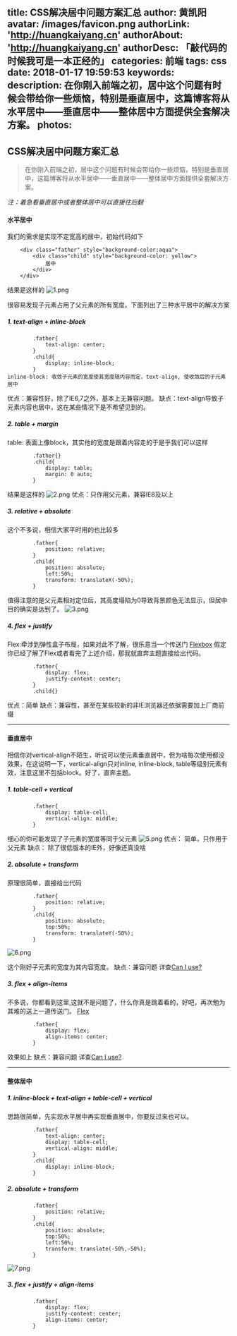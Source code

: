 title: CSS解决居中问题方案汇总
author: 黄凯阳
avatar: /images/favicon.png
authorLink: 'http://huangkaiyang.cn'
authorAbout: 'http://huangkaiyang.cn'
authorDesc: 「敲代码的时候我可是一本正经的」
categories: 前端
tags: css
date: 2018-01-17 19:59:53
keywords:
description: 在你刚入前端之初，居中这个问题有时候会带给你一些烦恼，特别是垂直居中，这篇博客将从水平居中——垂直居中——整体居中方面提供全套解决方案。
photos:
---
## CSS解决居中问题方案汇总
>在你刚入前端之初，居中这个问题有时候会带给你一些烦恼，特别是垂直居中，这篇博客将从水平居中——垂直居中——整体居中方面提供全套解决方案。

*注：着急看垂直居中或者整体居中可以直接往后翻*
#### 水平居中
我们的需求是实现不定宽高的居中，初始代码如下
```
    <div class="father" style="background-color:aqua">
        <div class="child" style="background-color: yellow">
            居中
        </div>
    </div>
```
结果是这样的
![1.png](http://upload-images.jianshu.io/upload_images/762103-5fbe8d00a22f405e.png?imageMogr2/auto-orient/strip%7CimageView2/2/w/1240)

很容易发现子元素占用了父元素的所有宽度。下面列出了三种水平居中的解决方案
##### 1. text-align + inline-block
```
        .father{
            text-align: center;
        }
        .child{
            display: inline-block;
        }
inline-block: 收敛子元素的宽度使其宽度随内容而定，text-align, 使收敛后的子元素居中
```
优点：兼容性好，除了IE6,7之外，基本上无兼容问题。
缺点：text-align导致子元素内容也居中，这在某些情况下是不希望见到的。
##### 2. table + margin
table: 表面上像block，其实他的宽度是跟着内容走的于是乎我们可以这样
```
        .father{}
        .child{
            display: table;
            margin: 0 auto;
        }
```
结果是这样的
![2.png](http://upload-images.jianshu.io/upload_images/762103-792118e0636c37f7.png?imageMogr2/auto-orient/strip%7CimageView2/2/w/1240)
优点：只作用父元素，兼容IE8及以上
##### 3. relative + absolute
这个不多说，相信大家平时用的也比较多
```
        .father{
            position: relative;
        }
        .child{
            position: absolute;
            left:50%;
            transform: translateX(-50%);
        }
```
值得注意的是父元素相对定位后，其高度塌陷为0导致背景颜色无法显示，但居中目的确实是达到了。
![3.png](http://upload-images.jianshu.io/upload_images/762103-30356a903dbb1c61.png?imageMogr2/auto-orient/strip%7CimageView2/2/w/1240)
##### 4. flex + justify
Flex:牵涉到弹性盒子布局，如果对此不了解，很乐意当一个传送门
[Flexbox](https://css-tricks.com/snippets/css/a-guide-to-flexbox/)
假定你已经了解了Flex或者看完了上述介绍，那我就直奔主题直接给出代码。
```
        .father{
            display: flex;
            justify-content: center;
        }
        .child{}
```
优点：简单
缺点：兼容性，甚至在某些较新的非IE浏览器还依据需要加上厂商前缀
***
#### 垂直居中
相信你对vertical-align不陌生，听说可以使元素垂直居中，但为啥每次使用都没效果，在这说明一下，vertical-align只对inline, inline-block, table等级别元素有效，注意这里不包括block。好了，直奔主题。

##### 1. table-cell + vertical
```
        .father{
            display: table-cell;
            vertical-align: middle;
        }
```
细心的你可能发现了子元素的宽度等同于父元素
![5.png](http://upload-images.jianshu.io/upload_images/762103-260e229887b26b73.png?imageMogr2/auto-orient/strip%7CimageView2/2/w/1240)
优点： 简单，只作用于父元素
缺点： 除了很低版本的IE外，好像还真没啥
##### 2. absolute + transform
原理很简单，直接给出代码
```
        .father{
            position: relative;
        }
        .child{
            position: absolute;
            top:50%;
            transform: translateY(-50%);
        }
```
![6.png](http://upload-images.jianshu.io/upload_images/762103-14f3ba10d0d54428.png?imageMogr2/auto-orient/strip%7CimageView2/2/w/1240)

这个刚好子元素的宽度为其内容宽度。
缺点：兼容问题 详查[Can I use?](https://caniuse.com/)
##### 3. flex + align-items
不多说，你都看到这里,这就不是问题了，什么你真是跳着看的，好吧，再次勉为其难的送上一道传送门。
[Flex](https://css-tricks.com/snippets/css/a-guide-to-flexbox/)
```
        .father{
            display: flex;
            align-items: center;
        }
```
效果如上
缺点：兼容问题  详查[Can I use?](https://caniuse.com/)
***
#### 整体居中
##### 1. inline-block + text-align + table-cell + vertical
思路很简单，先实现水平居中再实现垂直居中，你要反过来也可以。
```
        .father{
            text-align: center;
            display: table-cell;
            vertical-align: middle;
        }
        .child{
            display: inline-block;
        }
```
##### 2. absolute + transform
```
        .father{
            position: relative;
        }
        .child{
            position: absolute;
            top:50%;
            left:50%;
            transform: translate(-50%,-50%);
        }
```
![7.png](http://upload-images.jianshu.io/upload_images/762103-fac145663ec76546.png?imageMogr2/auto-orient/strip%7CimageView2/2/w/1240)
##### 3. flex + justify + align-items
```
        .father{
            display: flex;
            justify-content: center;
            align-items: center;
        }
```



















